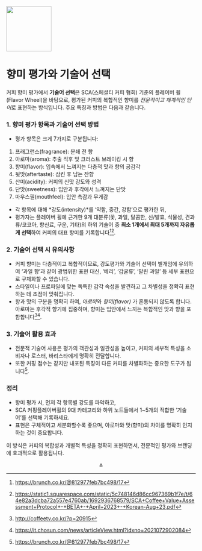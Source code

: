<img src="https://r2cdn.perplexity.ai/pplx-full-logo-primary-dark%402x.png" class="logo" width="120"/>

# 향미 평가와 기술어 선택

커피 향미 평가에서 **기술어 선택**은 SCA(스페셜티 커피 협회) 기준의 플레이버 휠(Flavor Wheel)을 바탕으로, 평가된 커피의 복합적인 향미를 *전문적이고 체계적인 단어*로 표현하는 방식입니다. 주요 특징과 방법은 다음과 같습니다.

### 1. 향미 평가 항목과 기술어 선택 방법

- 평가 항목은 크게 7가지로 구분됩니다:

1) 프래그런스(fragrance): 분쇄 전 향
2) 아로마(aroma): 추출 직후 및 크러스트 브레이킹 시 향
3) 향미(flavor): 입속에서 느껴지는 다층적 맛과 향의 공감각
4) 뒷맛(aftertaste): 삼킨 후 남는 잔향
5) 산미(acidity): 커피의 신맛 강도와 성격
6) 단맛(sweetness): 입안과 후각에서 느껴지는 단맛
7) 마우스필(mouthfeel): 입안 촉감과 무게감
- 각 항목에 대해 *강도(intensity)*를 ‘약함, 중간, 강함’으로 평가한 뒤,
- 평가자는 플레이버 휠에 근거한 9개 대분류(꽃, 과일, 달콤한, 신/발효, 식물성, 견과류/코코아, 향신료, 구운, 기타)의 하위 기술어 중 **최소 1개에서 최대 5개까지 자유롭게 선택**하여 커피의 대표 향미를 기록합니다[^1][^3].


### 2. 기술어 선택 시 유의사항

- 커피 향미는 다층적이고 복합적이므로, 강도평가와 기술어 선택이 별개임에 유의하여 ‘과일 향’과 같이 광범위한 표현 대신, ‘베리’, ‘감귤류’, ‘말린 과일’ 등 세부 표현으로 구체화할 수 있습니다.
- 스타일이나 프로파일에 맞는 독특한 감각 속성을 발견하고 그 차별성을 정확히 표현하는 데 초점이 맞춰집니다.
- 향과 맛의 구분을 명확히 하여, *아로마*와 *향미(flavor)* 가 혼동되지 않도록 합니다. 아로마는 후각적 향기에 집중하며, 향미는 입안에서 느끼는 복합적인 맛과 향을 포함합니다[^4][^5].


### 3. 기술어 활용 효과

- 전문적 기술어 사용은 평가의 객관성과 일관성을 높이고, 커피의 세부적 특성을 소비자나 로스터, 바리스타에게 명확히 전달합니다.
- 또한 커핑 점수는 같지만 내포된 특징이 다른 커피를 차별화하는 중요한 도구가 됩니다[^1].


### 정리

- 향미 평가 시, 먼저 각 항목별 강도를 파악하고,
- SCA 커핑플레이버휠의 9대 카테고리와 하위 노트들에서 1~5개의 적합한 ‘기술어’를 선택해 기록하세요.
- 표현은 구체적이고 세분화할수록 좋으며, 아로마와 맛(향미)의 차이를 명확히 인지하는 것이 중요합니다.

이 방식은 커피의 복합성과 개별적 특성을 정확히 표현하면서, 전문적인 평가와 브랜딩에 효과적으로 활용됩니다.

<div style="text-align: center">⁂</div>

[^1]: https://brunch.co.kr/@812977feb7bc498/17

[^2]: https://www.instagram.com/reel/DLtcYg_z6AZ/

[^3]: https://static1.squarespace.com/static/5c748146d86cc967369b1f7e/t/64e82a3dcba72a557e4760ab/1692936768579/SCA+Coffee+Value+Assessment+Protocol+-+BETA+-+April+2023+-+Korean-Aug+23.pdf

[^4]: http://coffeetv.co.kr/?p=20915

[^5]: https://it.chosun.com/news/articleView.html?idxno=2021072902084

[^6]: https://s-space.snu.ac.kr/bitstream/10371/94582/1/21_2_%EA%B0%95%EC%9C%A4%ED%9D%AC.pdf

[^7]: http://www.seehint.com/word.asp?no=13575

[^8]: https://www.youtube.com/watch?v=RbMjX7QIE-g

